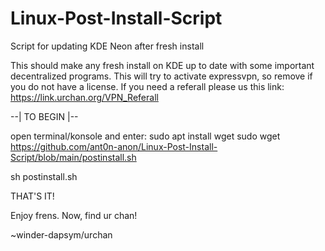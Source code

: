 # Linux-Post-Install-Script
Script for updating KDE Neon after fresh install

This should make any fresh install on KDE up to date with some important decentralized programs. 
This will try to activate expressvpn, so remove if you do not have a license. 
If you need a referall please us this link:
https://link.urchan.org/VPN_Referall

--| TO BEGIN |--

open terminal/konsole and enter:
sudo apt install wget
sudo wget https://github.com/ant0n-anon/Linux-Post-Install-Script/blob/main/postinstall.sh

sh postinstall.sh

THAT'S IT!

Enjoy frens.
Now, find ur chan!

~winder-dapsym/urchan
